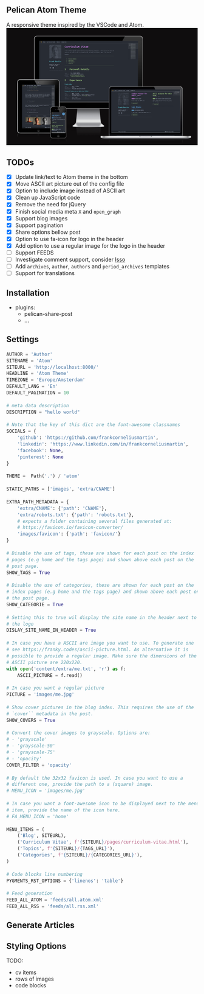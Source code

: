 ## Pelican Atom Theme

A responsive theme inspired by the VSCode and Atom.
![Render of the Atom theme](showcase2.png)


## TODOs

- [x] Update link/text to Atom theme in the bottom
- [x] Move ASCII art picture out of the config file
- [x] Option to include image instead of ASCII art
- [x] Clean up JavaScript code
- [x] Remove the need for jQuery
- [x] Finish social media meta `X` and `open_graph`
- [x] Support blog images
- [x] Support pagination
- [x] Share options bellow post
- [x] Option to use fa-icon for logo in the header
- [x] Add option to use a regular image for the logo in the header
- [ ] Support FEEDS
- [ ] Investigate comment support, consider [Isso](https://github.com/posativ/isso)
- [ ] Add `archives`, `author`, `authors` and `period_archives` templates
- [ ] Support for translations

## Installation

- plugins:
  - pelican-share-post
  - ...

## Settings

```python
AUTHOR = 'Author'
SITENAME = 'Atom'
SITEURL = 'http://localhost:8000/'
HEADLINE = 'Atom Theme'
TIMEZONE = 'Europe/Amsterdam'
DEFAULT_LANG = 'En'
DEFAULT_PAGINATION = 10

# meta data description
DESCRIPTION = "hello world"

# Note that the key of this dict are the font-awesome classnames
SOCIALS = {
    'github': 'https://github.com/frankcorneliusmartin',
    'linkedin': 'https://www.linkedin.com/in/frankcorneliusmartin',
    'facebook': None,
    'pinterest': None
}

THEME =  Path('.') / 'atom'

STATIC_PATHS = ['images', 'extra/CNAME']

EXTRA_PATH_METADATA = {
    'extra/CNAME': {'path': 'CNAME'},
    'extra/robots.txt': {'path': 'robots.txt'},
    # expects a folder containing several files generated at:
    # https://favicon.io/favicon-converter/
    'images/favicon': {'path': 'favicon/'}
}

# Disable the use of tags, these are shown for each post on the index
# pages (e.g home and the tags page) and shown above each post on the
# post page.
SHOW_TAGS = True

# Disable the use of categories, these are shown for each post on the
# index pages (e.g home and the tags page) and shown above each post on
# the post page.
SHOW_CATEGORIE = True

# Setting this to true wil display the site name in the header next to
# the logo
DISLAY_SITE_NAME_IN_HEADER = True

# In case you have a ASCII are image you want to use. To generate one
# see https://franky.codes/ascii-picture.html. As alternative it is
# possible to provide a regular image. Make sure the dimensions of the
# ASCII picture are 220x220.
with open('content/extra/me.txt', 'r') as f:
    ASCII_PICTURE = f.read()

# In case you want a regular picture
PICTURE = 'images/me.jpg'

# Show cover pictures in the blog index. This requires the use of the
# `cover`` metadata in the post.
SHOW_COVERS = True

# Convert the cover images to grayscale. Options are:
# - 'grayscale'
# - 'grayscale-50'
# - 'grayscale-75'
# - 'opacity'
COVER_FILTER = 'opacity'

# By default the 32x32 favicon is used. In case you want to use a
# different one, provide the path to a (square) image.
# MENU_ICON = 'images/me.jpg'

# In case you want a font-awesome icon to be displayed next to the menu
# item, provide the name of the icon here.
# FA_MENU_ICON = 'home'

MENU_ITEMS = (
    ('Blog', SITEURL),
    ('Curriculum Vitae', f'{SITEURL}/pages/curriculum-vitae.html'),
    ('Topics', f'{SITEURL}/{TAGS_URL}'),
    ('Categories', f'{SITEURL}/{CATEGORIES_URL}'),
)

# Code blocks line numbering
PYGMENTS_RST_OPTIONS = {'linenos': 'table'}

# Feed generation
FEED_ALL_ATOM = 'feeds/all.atom.xml'
FEED_ALL_RSS = 'feeds/all.rss.xml'

```

## Generate Articles

## Styling Options

TODO:
- cv items
- rows of images
- code blocks
